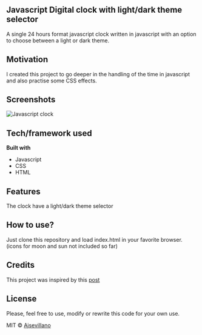 ## Javascript Digital clock with light/dark theme selector

A single 24 hours format javascript clock written in javascript with an option to choose between a light or dark theme.

## Motivation

I created this project to go deeper in the handling of the time in javascript and also practise some CSS effects.

## Screenshots

![Javascript clock](https://ibb.co/5YLMCFN)

## Tech/framework used

<b>Built with</b>

- Javascript
- CSS
- HTML

## Features

The clock have a light/dark theme selector

## How to use?

Just clone this repository and load index.html in your favorite browser. (icons for moon and sun not included so far)

## Credits

This project was inspired by this [post](https://www.blog.duomly.com/9-javascript-project-ideas-for-beginners-that-help-you-to-build-an-amazing-coding-portfolio/#1-clock)

## License

Please, feel free to use, modify or rewrite this code for your own use.

MIT © [Ajsevillano]()
